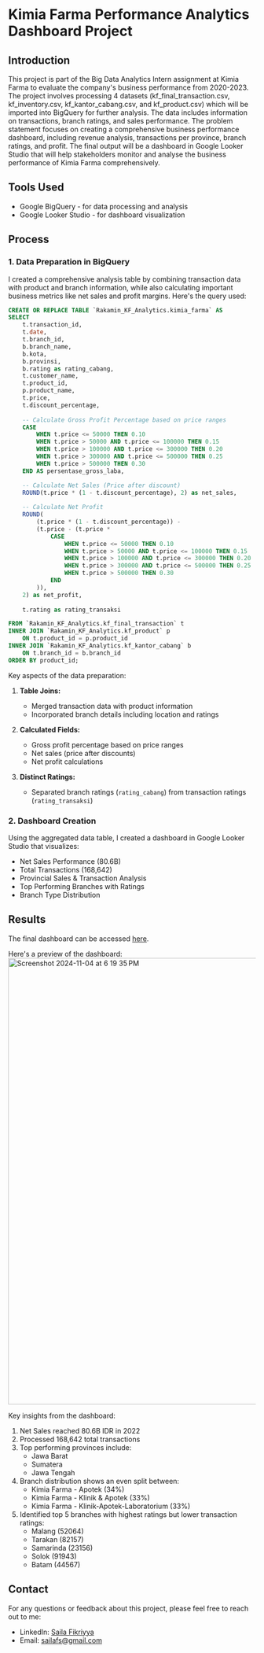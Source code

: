 # Kimia Farma Performance Analytics Dashboard Project

## Introduction
This project is part of the Big Data Analytics Intern assignment at Kimia Farma to evaluate the company's business performance from 2020-2023. The project involves processing 4 datasets (kf_final_transaction.csv, kf_inventory.csv, kf_kantor_cabang.csv, and kf_product.csv) which will be imported into BigQuery for further analysis. The data includes information on transactions, branch ratings, and sales performance. The problem statement focuses on creating a comprehensive business performance dashboard, including revenue analysis, transactions per province, branch ratings, and profit. The final output will be a dashboard in Google Looker Studio that will help stakeholders monitor and analyse the business performance of Kimia Farma comprehensively.

## Tools Used
* Google BigQuery - for data processing and analysis
* Google Looker Studio - for dashboard visualization

## Process

### 1. Data Preparation in BigQuery
I created a comprehensive analysis table by combining transaction data with product and branch information, while also calculating important business metrics like net sales and profit margins. Here's the query used:

```sql
CREATE OR REPLACE TABLE `Rakamin_KF_Analytics.kimia_farma` AS 
SELECT 
    t.transaction_id,
    t.date,
    t.branch_id,
    b.branch_name,
    b.kota,
    b.provinsi,
    b.rating as rating_cabang,
    t.customer_name,
    t.product_id,
    p.product_name,
    t.price,
    t.discount_percentage,
    
    -- Calculate Gross Profit Percentage based on price ranges
    CASE
        WHEN t.price <= 50000 THEN 0.10
        WHEN t.price > 50000 AND t.price <= 100000 THEN 0.15
        WHEN t.price > 100000 AND t.price <= 300000 THEN 0.20
        WHEN t.price > 300000 AND t.price <= 500000 THEN 0.25
        WHEN t.price > 500000 THEN 0.30
    END AS persentase_gross_laba,

    -- Calculate Net Sales (Price after discount)
    ROUND(t.price * (1 - t.discount_percentage), 2) as net_sales,
    
    -- Calculate Net Profit
    ROUND(
        (t.price * (1 - t.discount_percentage)) - 
        (t.price - (t.price * 
            CASE
                WHEN t.price <= 50000 THEN 0.10
                WHEN t.price > 50000 AND t.price <= 100000 THEN 0.15
                WHEN t.price > 100000 AND t.price <= 300000 THEN 0.20
                WHEN t.price > 300000 AND t.price <= 500000 THEN 0.25
                WHEN t.price > 500000 THEN 0.30
            END
        )), 
    2) as net_profit,
    
    t.rating as rating_transaksi

FROM `Rakamin_KF_Analytics.kf_final_transaction` t
INNER JOIN `Rakamin_KF_Analytics.kf_product` p 
    ON t.product_id = p.product_id
INNER JOIN `Rakamin_KF_Analytics.kf_kantor_cabang` b 
    ON t.branch_id = b.branch_id
ORDER BY product_id;
```

Key aspects of the data preparation:
1. **Table Joins:**
   - Merged transaction data with product information
   - Incorporated branch details including location and ratings

2. **Calculated Fields:**
   - Gross profit percentage based on price ranges
   - Net sales (price after discounts)
   - Net profit calculations

3. **Distinct Ratings:**
   - Separated branch ratings (`rating_cabang`) from transaction ratings (`rating_transaksi`)

### 2. Dashboard Creation
Using the aggregated data table, I created a dashboard in Google Looker Studio that visualizes:
- Net Sales Performance (80.6B)
- Total Transactions (168,642)
- Provincial Sales & Transaction Analysis
- Top Performing Branches with Ratings
- Branch Type Distribution

## Results

The final dashboard can be accessed [here](https://lookerstudio.google.com/u/0/reporting/56ddedb1-77cc-418e-9582-4ee456e1b43a/page/tEnnC).

Here's a preview of the dashboard:
<img width="908" alt="Screenshot 2024-11-04 at 6 19 35 PM" src="https://github.com/user-attachments/assets/b0d57dbb-28ac-43ed-8de5-63b344f43bea">


Key insights from the dashboard:
1. Net Sales reached 80.6B IDR in 2022
2. Processed 168,642 total transactions
3. Top performing provinces include:
   - Jawa Barat
   - Sumatera
   - Jawa Tengah
4. Branch distribution shows an even split between:
   - Kimia Farma - Apotek (34%)
   - Kimia Farma - Klinik & Apotek (33%)
   - Kimia Farma - Klinik-Apotek-Laboratorium (33%)
5. Identified top 5 branches with highest ratings but lower transaction ratings:
   - Malang (52064)
   - Tarakan (82157)
   - Samarinda (23156)
   - Solok (91943)
   - Batam (44567)

## Contact
For any questions or feedback about this project, please feel free to reach out to me:
- LinkedIn: [Saila Fikriyya]([https://www.linkedin.com/in/sailafs1203/])
- Email: sailafs@gmail.com
